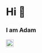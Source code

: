 # Hi 👋

### I am Adam  
<a href="https://www.w3.org/TR/CSS/" title="CSS3"><img src="https://github.com/get-icon/geticon/raw/master/icons/css-3.svg" alt="CSS3" width="21px" height="21px"></a>

<!--
**Mroku99/Mroku99** is a ✨ _special_ ✨ repository because its `README.md` (this file) appears on your GitHub profile.-->
